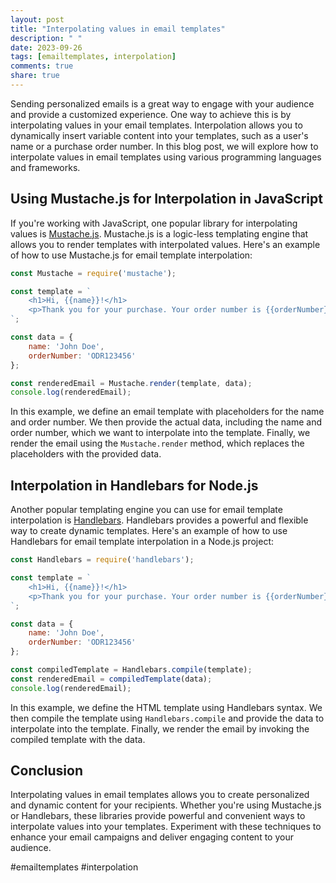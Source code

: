 ```yaml
---
layout: post
title: "Interpolating values in email templates"
description: " "
date: 2023-09-26
tags: [emailtemplates, interpolation]
comments: true
share: true
---
```


Sending personalized emails is a great way to engage with your audience and provide a customized experience. One way to achieve this is by interpolating values in your email templates. Interpolation allows you to dynamically insert variable content into your templates, such as a user's name or a purchase order number. In this blog post, we will explore how to interpolate values in email templates using various programming languages and frameworks.

## Using Mustache.js for Interpolation in JavaScript

If you're working with JavaScript, one popular library for interpolating values is [Mustache.js](https://github.com/janl/mustache.js/). Mustache.js is a logic-less templating engine that allows you to render templates with interpolated values. Here's an example of how to use Mustache.js for email template interpolation:

```javascript
const Mustache = require('mustache');

const template = `
    <h1>Hi, {{name}}!</h1>
    <p>Thank you for your purchase. Your order number is {{orderNumber}}.</p>
`;

const data = {
    name: 'John Doe',
    orderNumber: 'ODR123456'
};

const renderedEmail = Mustache.render(template, data);
console.log(renderedEmail);
```

In this example, we define an email template with placeholders for the name and order number. We then provide the actual data, including the name and order number, which we want to interpolate into the template. Finally, we render the email using the `Mustache.render` method, which replaces the placeholders with the provided data.

## Interpolation in Handlebars for Node.js

Another popular templating engine you can use for email template interpolation is [Handlebars](https://handlebarsjs.com/). Handlebars provides a powerful and flexible way to create dynamic templates. Here's an example of how to use Handlebars for email template interpolation in a Node.js project:

```javascript
const Handlebars = require('handlebars');

const template = `
    <h1>Hi, {{name}}!</h1>
    <p>Thank you for your purchase. Your order number is {{orderNumber}}.</p>
`;

const data = {
    name: 'John Doe',
    orderNumber: 'ODR123456'
};

const compiledTemplate = Handlebars.compile(template);
const renderedEmail = compiledTemplate(data);
console.log(renderedEmail);
```

In this example, we define the HTML template using Handlebars syntax. We then compile the template using `Handlebars.compile` and provide the data to interpolate into the template. Finally, we render the email by invoking the compiled template with the data.

## Conclusion

Interpolating values in email templates allows you to create personalized and dynamic content for your recipients. Whether you're using Mustache.js or Handlebars, these libraries provide powerful and convenient ways to interpolate values into your templates. Experiment with these techniques to enhance your email campaigns and deliver engaging content to your audience.

#emailtemplates #interpolation